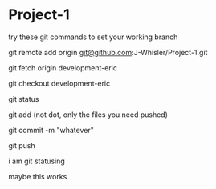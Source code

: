 # Project-1

try these git commands to set your working branch

git remote add origin git@github.com:J-Whisler/Project-1.git

git fetch origin development-eric

git checkout development-eric

git status 

git add (not dot, only the files you need pushed)

git commit -m "whatever" 

git push

i am git statusing

maybe this works